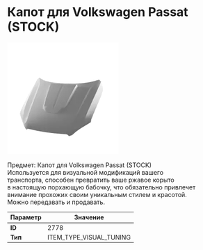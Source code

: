 # Капот для Volkswagen Passat (STOCK)

![Item Image](../img/2778.webp?raw=true)

Предмет: Капот для Volkswagen Passat (STOCK)<br>Используется для визуальной модификаций вашего<br>транспорта, способен превратить ваше ржавое корыто<br>в настоящую порхающую бабочку, что обязательно привлечет<br>внимание прохожих своим уникальным стилем и красотой.<br>Можно передавать и продавать.


| Параметр | Значение |
|----------|----------|
| **ID** | 2778 |
| **Тип** | ITEM_TYPE_VISUAL_TUNING |


